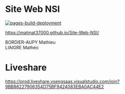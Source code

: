 # Site Web NSI
[![pages-build-deployment](https://github.com/matmat37000/Site-Web-NSI/actions/workflows/pages/pages-build-deployment/badge.svg?branch=main)](https://github.com/matmat37000/Site-Web-NSI/actions/workflows/pages/pages-build-deployment)

https://matmat37000.github.io/Site-Web-NSI/

BORDIER-AUPY Mathieu </br>
LIAIGRE Mathéo

# Liveshare
https://prod.liveshare.vsengsaas.visualstudio.com/join?9BB86227906354D75BF9424083EBA0AC44E2
